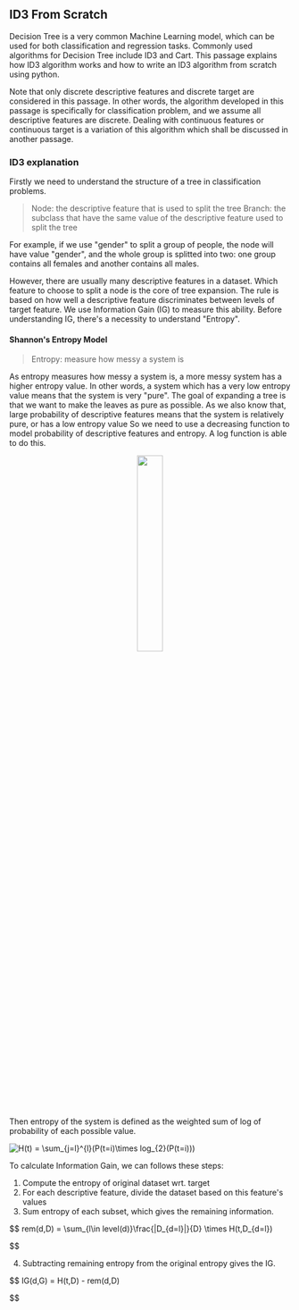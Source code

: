 ID3 From Scratch
----------------

Decision Tree is a very common Machine Learning model,
which can be used for both classification and regression tasks.
Commonly used algorithms for Decision Tree include ID3 and Cart.
This passage explains how ID3 algorithm works and
how to write an ID3 algorithm from scratch using python.

Note that only discrete descriptive features and discrete target are considered in this passage.
In other words, the algorithm developed in this passage is specifically for classification problem,
and we assume all descriptive features are discrete.
Dealing with continuous features or continuous target is a variation of this algorithm
which shall be discussed in another passage.

### ID3 explanation

Firstly we need to understand the structure of a tree in classification problems.

> Node: the descriptive feature that is used to split the tree
> Branch: the subclass that have the same value of the descriptive feature used to split the tree

For example, if we use "gender" to split a group of people,
the node will have value "gender", and the whole group is splitted into two:
one group contains all females and another contains all males.

However, there are usually many descriptive features in a dataset.
Which feature to choose to split a node is the core of tree expansion.
The rule is based on how well a descriptive feature discriminates between levels of target feature.
We use Information Gain (IG) to measure this ability.
Before understanding IG, there's a necessity to understand "Entropy".

#### Shannon's Entropy Model

> Entropy: measure how messy a system is

As entropy measures how messy a system is,
a more messy system has a higher entropy value.
In other words, a system which has a very low entropy value means that
the system is very "pure".
The goal of expanding a tree is that we want to make the leaves as pure as possible.
As we also know that, large probability of descriptive features means that
the system is relatively pure, or has a low entropy value
So we need to use a decreasing function to model probability of
descriptive features and entropy. A log function is able to do this.

<p align="center"><img src="pictures/graph_log.png" width="30%"></p>

Then entropy of the system is defined as the weighted sum of
log of probability of each possible value.

<img src="https://latex.codecogs.com/svg.image?H(t)&space;=&space;\sum_{j=l}^{l}(P(t=i)\times&space;log_{2}(P(t=i)))" title="H(t) = \sum_{j=l}^{l}(P(t=i)\times log_{2}(P(t=i)))" />

To calculate Information Gain, we can follows these steps:

1. Compute the entropy of original dataset wrt. target
2. For each descriptive feature, divide the dataset based on this feature's values
3. Sum entropy of each subset, which gives the remaining information.

$$
rem(d,D) = \sum_{l\in level(d)}\frac{|D_{d=l}|}{D} \times H(t,D_{d=l})

$$

4. Subtracting remaining entropy from the original entropy gives the IG.

$$
IG(d,G) = H(t,D) - rem(d,D)

$$
